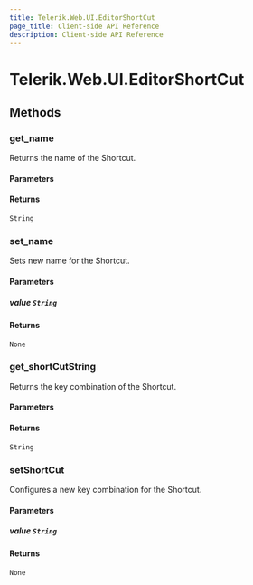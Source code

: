```yaml
---
title: Telerik.Web.UI.EditorShortCut
page_title: Client-side API Reference
description: Client-side API Reference
---
```


# Telerik.Web.UI.EditorShortCut

## Methods

### get_name

Returns the name of the Shortcut.

#### Parameters

#### Returns

`String`

### set_name

Sets new name for the Shortcut.

#### Parameters

##### value `String`

#### Returns

`None`

### get_shortCutString

Returns the key combination of the Shortcut.

#### Parameters

#### Returns

`String`

### setShortCut

Configures a new key combination for the Shortcut.

#### Parameters

##### value `String`

#### Returns

`None`